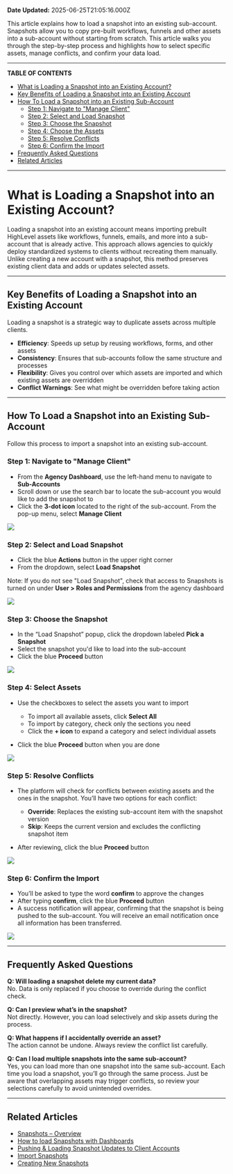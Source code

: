 **Date Updated:** 2025-06-25T21:05:16.000Z

This article explains how to load a snapshot into an existing sub-account. Snapshots allow you to copy pre-built workflows, funnels and other assets into a sub-account without starting from scratch. This article walks you through the step-by-step process and highlights how to select specific assets, manage conflicts, and confirm your data load.

---

**TABLE OF CONTENTS**

* [What is Loading a Snapshot into an Existing Account?](#What-is-Loading-a-Snapshot-into-an-Existing-Account?)
* [Key Benefits of Loading a Snapshot into an Existing Account](#Key-Benefits-of-Loading-a-Snapshot-into-an-Existing-Account)
* [How To Load a Snapshot into an Existing Sub-Account](#How-To-Load-a-Snapshot-into-an-Existing-Sub-Account)  
   * [Step 1: Navigate to "Manage Client"](#Step-1%3A-Navigate-to-)  
   * [Step 2: Select and Load Snapshot](#Step-2%3A%C2%A0Select-and-Load-Snapshot)  
   * [Step 3: Choose the Snapshot](#Step-3%3A-Choose-the-Snapshot)  
   * [Step 4: Choose the Assets](#Step-4%3A-Choose-the-Assets)  
   * [Step 5: Resolve Conflicts](#Step-5%3A-Resolve-Conflicts)  
   * [Step 6: Confirm the Import](#Step-6%3A-Confirm-the-Import)
* [Frequently Asked Questions](#Frequently-Asked-Questions)
* [Related Articles](#Related-Articles)

---

# **What is Loading a Snapshot into an Existing Account?**

  
Loading a snapshot into an existing account means importing prebuilt HighLevel assets like workflows, funnels, emails, and more into a sub-account that is already active. This approach allows agencies to quickly deploy standardized systems to clients without recreating them manually. Unlike creating a new account with a snapshot, this method preserves existing client data and adds or updates selected assets.

---

## **Key Benefits of Loading a Snapshot into an Existing Account**

  
Loading a snapshot is a strategic way to duplicate assets across multiple clients.

  
* **Efficiency**: Speeds up setup by reusing workflows, forms, and other assets
* **Consistency**: Ensures that sub-accounts follow the same structure and processes
* **Flexibility**: Gives you control over which assets are imported and which existing assets are overridden
* **Conflict Warnings**: See what might be overridden before taking action

---

## **How To Load a Snapshot into an Existing Sub-Account**

  
Follow this process to import a snapshot into an existing sub-account.

  
### **Step 1:** Navigate to "Manage Client"

  
* From the **Agency Dashboard**, use the left-hand menu to navigate to **Sub-Accounts**
* Scroll down or use the search bar to locate the sub-account you would like to add the snapshot to
* Click the **3-dot icon** located to the right of the sub-account. From the pop-up menu, select **Manage Client**

**![](https://s3.amazonaws.com/cdn.freshdesk.com/data/helpdesk/attachments/production/155047309772/original/yA2ym7DzLDFboqlwe9N7FLe4fsS03Yi0-A.png?1748362317)**
  
  
### **Step 2:** Select and Load Snapshot

  
* Click the blue **Actions** button in the upper right corner
* From the dropdown, select **Load Snapshot**

Note: If you do not see "Load Snapshot", check that access to Snapshots is turned on under **User > Roles and Permissions** from the agency dashboard

![](https://s3.amazonaws.com/cdn.freshdesk.com/data/helpdesk/attachments/production/155047310271/original/dEt-CxBAyDMY49OqA-VBjOTsSFahomz7Ig.png?1748362867)
  
  
### **Step 3:** Choose the Snapshot

  
* In the “Load Snapshot” popup, click the dropdown labeled **Pick a Snapshot**
* Select the snapshot you'd like to load into the sub-account
* Click the blue **Proceed** button

  
![](https://s3.amazonaws.com/cdn.freshdesk.com/data/helpdesk/attachments/production/155047310396/original/_QPoTUXoOthgaiTP_RQYOdMZC1636crwAA.png?1748363022)
  
  
### **Step 4:** Select Assets

  
* Use the checkboxes to select the assets you want to import  
    
   * To import all available assets, click **Select All**  
   * To import by category, check only the sections you need  
   * Click the **\+ icon** to expand a category and select individual assets
* Click the blue **Proceed** button when you are done

  
![](https://s3.amazonaws.com/cdn.freshdesk.com/data/helpdesk/attachments/production/155047310630/original/oNBseK_rnYitl1-Cs9Z2M2UdKGWyBesoHA.png?1748363231)
  
  
### **Step 5:** Resolve Conflicts

  
* The platform will check for conflicts between existing assets and the ones in the snapshot. You’ll have two options for each conflict:  
    
   * **Override**: Replaces the existing sub-account item with the snapshot version  
   * **Skip**: Keeps the current version and excludes the conflicting snapshot item
* After reviewing, click the blue **Proceed** button

  
![](https://s3.amazonaws.com/cdn.freshdesk.com/data/helpdesk/attachments/production/155047310944/original/tB_gDphi0N9_RBN0qHqvTOTvtbEKn36U9g.png?1748363508)
  
  
### **Step 6**: Confirm the Import

  
* You’ll be asked to type the word **confirm** to approve the changes
* After typing **confirm**, click the blue **Proceed** button
* A success notification will appear, confirming that the snapshot is being pushed to the sub-account. You will receive an email notification once all information has been transferred.

  
![](https://s3.amazonaws.com/cdn.freshdesk.com/data/helpdesk/attachments/production/155047311036/original/pJu4UOgflq4e4RbBobEBNPFi7nn1St_fiQ.png?1748363608)

---

## **Frequently Asked Questions**

  
**Q: Will loading a snapshot delete my current data?**  
No. Data is only replaced if you choose to override during the conflict check.  
  
**Q: Can I preview what’s in the snapshot?**  
Not directly. However, you can load selectively and skip assets during the process.  
  
**Q: What happens if I accidentally override an asset?**  
The action cannot be undone. Always review the conflict list carefully.  
  
**Q: Can I load multiple snapshots into the same sub-account?**  
Yes, you can load more than one snapshot into the same sub-account. Each time you load a snapshot, you’ll go through the same process. Just be aware that overlapping assets may trigger conflicts, so review your selections carefully to avoid unintended overrides.

---

## **Related Articles**

  
* [Snapshots – Overview](https://help.gohighlevel.com/en/support/solutions/articles/48000982511)  
[ ](https://help.gohighlevel.com/en/support/solutions/articles/155000002280)
* [How to load Snapshots with Dashboards](https://help.gohighlevel.com/en/support/solutions/articles/155000002280)
* [Pushing & Loading Snapshot Updates to Client Accounts](https://help.gohighlevel.com/en/support/solutions/articles/48000982587)
* [Import Snapshots](https://help.gohighlevel.com/en/support/solutions/articles/48000982581)
* [Creating New Snapshots](https://help.gohighlevel.com/en/support/solutions/articles/48000982512)